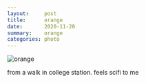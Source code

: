```yaml
---
layout:     post
title:      orange
date:       2020-11-20
summary:    orange
categories: photo
---
```


![orange](https://i.imgur.com/78U4Bcl.jpg)

from a walk in college station. feels scifi to me
